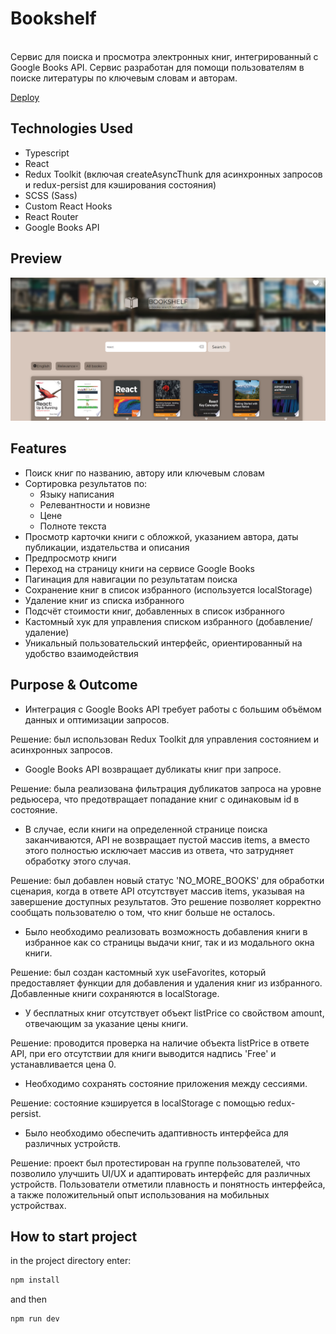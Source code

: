 # Bookshelf

<br />
Сервис для поиска и просмотра электронных книг, интегрированный с Google Books API. Сервис разработан для помощи пользователям в поиске литературы по ключевым словам и авторам.
<br />

[Deploy](https://bookshelfsearch.netlify.app/)

## Technologies Used

- Typescript
- React
- Redux Toolkit (включая createAsyncThunk для асинхронных запросов и redux-persist для кэширования состояния)
- SCSS (Sass)
- Custom React Hooks
- React Router
- Google Books API

## Preview

<img src='./src/assets/images/bookshelfpreview.png' alt="preview">

## Features

- Поиск книг по названию, автору или ключевым словам
- Сортировка результатов по:
  - Языку написания
  - Релевантности и новизне
  - Цене
  - Полноте текста
- Просмотр карточки книги с обложкой, указанием автора, даты публикации, издательства и описания
- Предпросмотр книги
- Переход на страницу книги на сервисе Google Books
- Пагинация для навигации по результатам поиска
- Сохранение книг в список избранного (используется localStorage)
- Удаление книг из списка избранного
- Подсчёт стоимости книг, добавленных в список избранного
- Кастомный хук для управления списком избранного (добавление/удаление)
- Уникальный пользовательский интерфейс, ориентированный на удобство взаимодействия

## Purpose & Outcome

- Интеграция с Google Books API требует работы с большим объёмом данных и оптимизации запросов.

Решение: был использован Redux Toolkit для управления состоянием и асинхронных запросов.

- Google Books API возвращает дубликаты книг при запросе.

Решение: была реализована фильтрация дубликатов запроса на уровне редьюсера, что предотвращает попадание книг с одинаковым id в состояние.

- В случае, если книги на определенной странице поиска заканчиваются, API не возвращает пустой массив items, а вместо этого полностью исключает массив из ответа, что затрудняет обработку этого случая.

Решение: был добавлен новый статус 'NO_MORE_BOOKS' для обработки сценария, когда в ответе API отсутствует массив items, указывая на завершение доступных результатов. Это решение позволяет корректно сообщать пользователю о том, что книг больше не осталось.

- Было необходимо реализовать возможность добавления книги в избранное как со страницы выдачи книг, так и из модального окна книги.

Решение: был создан кастомный хук useFavorites, который предоставляет функции для добавления и удаления книг из избранного. Добавленные книги сохраняются в localStorage.

- У бесплатных книг отсутствует объект listPrice со свойством amount, отвечающим за указание цены книги.

Решение: проводится проверка на наличие объекта listPrice в ответе API, при его отсутствии для книги выводится надпись 'Free' и устанавливается цена 0.

- Необходимо сохранять состояние приложения между сессиями.

Решение: состояние кэшируется в localStorage c помощью redux-persist.

- Было необходимо обеспечить адаптивность интерфейса для различных устройств.

Решение: проект был протестирован на группе пользователей, что позволило улучшить UI/UX и адаптировать интерфейс для различных устройств. Пользователи отметили плавность и понятность интерфейса, а также положительный опыт использования на мобильных устройствах.

## How to start project

in the project directory enter:

```js
npm install
```

and then

```js
npm run dev
```
